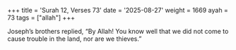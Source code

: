 +++
title = 'Surah 12, Verses 73'
date = '2025-08-27'
weight = 1669
ayah = 73
tags = ["allah"]
+++

Joseph’s brothers replied, “By Allah! You know well that we did not come to cause trouble in the land, nor are we thieves.”